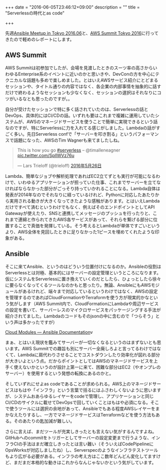 +++
date = "2016-06-05T23:46:12+09:00"
description = ""
title = "Serverlessの時代とas code"

+++

先週[Ansible Meetup in Tokyo 2016.06](http://ansible-users.connpass.com/event/31222/)と、[AWS Summit Tokyo 2016](http://www.awssummit.tokyo/)に行ってきたので軽めのレポートにします。

## AWS Summit

AWS Summitは初参加でしたが、会場を見渡したときのスーツ率の高さからいわゆるEnterprise系のイベントに近いのかと思いきや、DevConの方を中心にテクニカルな話題も多めで楽しめました。とはいえAWSサービス紹介にとどまるセッションや、タイトル通りの内容ではなく、各企業の内部事情を抽象的に話すだけで終わるようなセッションも少なくなく、セッションの選択はそれなりにコツがいるなとも思ったのですが。。

自分が受けたセッションで特に多く話されていたのは、Serverlessの話とDevOps、具体的にはCI/CDの話。いずれも要はこれまで複雑に運用していたシステムが、AWSのマネージドサービスを使うことで簡単に実現できるという話なのですが、特にServerlessに力を入れてる感じがしました。Lambdaの話がすごく多い。先日Serverless confで「サーバーを叩き割る」というパフォーマンスで話題になった、AWSのTim Wagnerも来てましたしね。

<blockquote class="twitter-tweet" data-lang="ja"><p lang="en" dir="ltr">This is how you go <a href="https://twitter.com/hashtag/serverless?src=hash">#serverless</a> – @timalleneagner <a href="https://t.co/SpllWVz76u">pic.twitter.com/SpllWVz76u</a></p>&mdash; Lars Trieloff (@trieloff) <a href="https://twitter.com/trieloff/status/735839549729996800">2016年5月26日</a></blockquote>
<script async src="//platform.twitter.com/widgets.js" charset="utf-8"></script>

Lambda、簡単なジョブや解析処理であればEC2立てずとも実行が可能になるわけで、いわゆるアプリケーションが担っていた仕事、これまでサーバーを立てなければならなかった部分がごっそり持っていかれることになる。Lambda自体は発表が2014年なのでそれなりに経っているけれど、Pythonに対応したあたりから実用される動きが大きくなってきたような感触があります。とはいえLambdaだけですべて済むというわけでもなく、例えばそのエンドポイントとしてAPI Gatewayが使えたり、SNSと連携してメッセージのプッシュを行ったりと、これまで連綿と作られてきたAWS各サービスがあって、それらを繋げる部分に位置することで真価を発揮している。そう考えるとLambdaが単体ですごいというより、AWS全体を見回したときに足りなかった1ピースを埋めてくれたような印象がある。

## Ansible

そこに来てAnsible、というのはどういう位置付けになるのか。Ansibleの役割はServerlessとは対極、基本的にはサーバーの設定管理というところになります。仮にシステムをServerlessに置き換えていくのだとしたら、ひょっとしたら徐々に要らなくなってくるツールなのかもと思ったり。無論、AnsibleにもAWSモジュールがあるけれど、端々まで対応しているというわけではなく、AWSの設定を管理するのであればCloudFormationやTerraformを使う方が現実的かなという気がします（AWS Summit内で、CloudFormationにLambdaや周辺サービスの設定を書いて、サーバーレスのマイクロサービスをパッケージングする手法が紹介されてました。Lambdaのコードもそのjsonの中に含むので「つらそう」という声は多かったですが）

[Cloud Modules — Ansible Documentation](http://docs.ansible.com/ansible/list_of_cloud_modules.html)v

まぁ、とはいえ現状を鑑みてサーバーが一切なくなるというのはまずないとも思います。AWS Summitでの趣旨も別にサーバー全廃しろよと言ってるわけではなくて、Lambdaに肩代わりさせることでコストダウンしたり効率化が図れる部分が大きいよという点。だからポイントとしてはAWSのマネージドサービスを上手く使えないかというのが設計上第一に来て、困難な部分はEC2（やオンプレのサーバー）を使用するという発想の転換にあるのかと。

そしていずれにせよas codeであることが求められる。AWS上のマネージドサービスはもはや「インフラ」という言葉で括るにはふさわしくないように思いますが、システムおあらゆるレイヤーをcodeで管理し、アプリケーションと同じCI/CDのサイクルに載せてDevOpsで回していくことはもはや必須になる。そこで使うツールには選択の余地があって、Ansibleでもある程度AWSレイヤーをまかなえたりするし、一方でマネージドサービスはTerraformなどを使う方法もある。そのあたりの匙加減が難しい。

さらに言えば、まだツールが充実しきったとも言えない気がするんですよね。GitHubへのcommitをトリガーとしてサーバーの設定変更まで行うような、インフラCIの手法はまだ確立しきったとは言い難い（そういえばCodePipelineにOpsWorksが対応しましたね）し、Serverspecのようなインフラテストツールもより広がる必要がある。インフラの考え方はここ数年どんどん変化してますけど、まだまだ本格的な動きはこれからなんじゃないかという気がしています。

